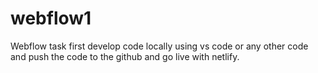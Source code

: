 # webflow1
Webflow task 
first develop code locally using vs code or any other code and push the code to the github and go live with netlify.

